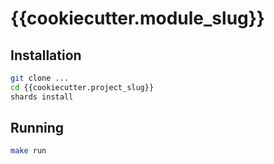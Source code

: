 # {{cookiecutter.module_slug}}

## Installation

```bash
git clone ...
cd {{cookiecutter.project_slug}}
shards install
```

## Running

```bash
make run
```
